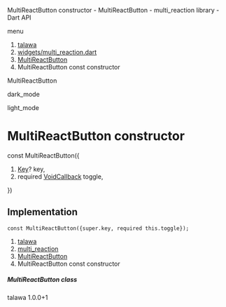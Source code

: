 




MultiReactButton constructor - MultiReactButton - multi\_reaction library - Dart API







menu

1. [talawa](../../index.html)
2. [widgets/multi\_reaction.dart](../../widgets_multi_reaction/widgets_multi_reaction-library.html)
3. [MultiReactButton](../../widgets_multi_reaction/MultiReactButton-class.html)
4. MultiReactButton const constructor

MultiReactButton


dark\_mode

light\_mode




# MultiReactButton constructor


const
MultiReactButton({

1. [Key](https://api.flutter.dev/flutter/foundation/Key-class.html)? key,
2. required [VoidCallback](https://api.flutter.dev/flutter/dart-ui/VoidCallback.html) toggle,

})

## Implementation

```
const MultiReactButton({super.key, required this.toggle});
```

 


1. [talawa](../../index.html)
2. [multi\_reaction](../../widgets_multi_reaction/widgets_multi_reaction-library.html)
3. [MultiReactButton](../../widgets_multi_reaction/MultiReactButton-class.html)
4. MultiReactButton const constructor

##### MultiReactButton class





talawa
1.0.0+1






